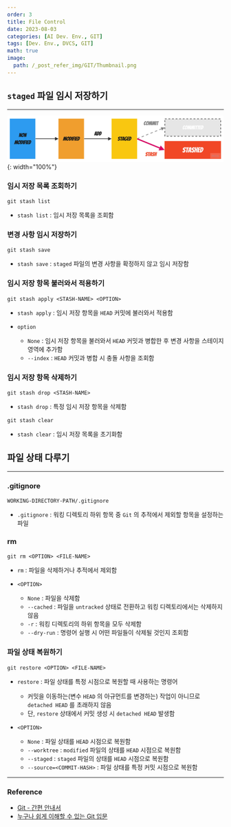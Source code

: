 ```yaml
---
order: 3
title: File Control
date: 2023-08-03
categories: [AI Dev. Env., GIT]
tags: [Dev. Env., DVCS, GIT]
math: true
image:
  path: /_post_refer_img/GIT/Thumbnail.png
---
```


## `staged` 파일 임시 저장하기
-----

![01](/_post_refer_img/GIT/03-01.jpg){: width="100%"}

### 임시 저장 목록 조회하기

```
git stash list 
```

- `stash list` : 임시 저장 목록을 조회함

### 변경 사항 임시 저장하기

```
git stash save
```

- `stash save` : `staged` 파일의 변경 사항을 확정하지 않고 임시 저장함

### 임시 저장 항목 불러와서 적용하기

```
git stash apply <STASH-NAME> <OPTION>
```
  
- `stash apply` : 임시 저장 항목을 `HEAD` 커밋에 불러와서 적용함

- `option`
    - `None` : 임시 저장 항목을 불러와서 `HEAD` 커밋과 병합한 후 변경 사항을 스테이지 영역에 추가함
    - `--index` : `HEAD` 커밋과 병합 시 충돌 사항을 조회함

### 임시 저장 항목 삭제하기

```
git stash drop <STASH-NAME>
```

- `stash drop` : 특정 임시 저장 항목을 삭제함

```
git stash clear
```

- `stash clear` : 임시 저장 목록을 초기화함

## 파일 상태 다루기
-----

### .gitignore

```
WORKING-DIRECTORY-PATH/.gitignore
```

- `.gitignore` : 워킹 디렉토리 하위 항목 중 `Git` 의 추적에서 제외할 항목을 설정하는 파일

### rm

```
git rm <OPTION> <FILE-NAME>
```

- `rm` : 파일을 삭제하거나 추적에서 제외함

- `<OPTION>`
  - `None` : 파일을 삭제함
  - `--cached` : 파일을 `untracked` 상태로 전환하고 워킹 디렉토리에서는 삭제하지 않음
  - `-r` : 워킹 디렉토리의 하위 항목을 모두 삭제함
  - `--dry-run` : 명령어 실행 시 어떤 파일들이 삭제될 것인지 조회함

### 파일 상태 복원하기

```
git restore <OPTION> <FILE-NAME>
```

- `restore` : 파일 상태를 특정 시점으로 복원할 때 사용하는 명령어
  - 커밋을 이동하는(변수 `HEAD` 의 아규먼트를 변경하는) 작업이 아니므로 `detached HEAD` 를 초래하지 않음
  - 단, `restore` 상태에서 커밋 생성 시 `detached HEAD` 발생함

- `<OPTION>`
  - `None` : 파일 상태를 `HEAD` 시점으로 복원함
  - `--worktree` : `modified` 파일의 상태를 `HEAD` 시점으로 복원함
  - `--staged` : `staged` 파일의 상태를 `HEAD` 시점으로 복원함
  - `--source=<COMMIT-HASH>` : 파일 상태를 특정 커밋 시점으로 복원함

-----

### Reference

- [Git - 간편 안내서](https://rogerdudler.github.io/git-guide/index.ko.html)
- [누구나 쉽게 이해할 수 있는 Git 입문](https://backlog.com/git-tutorial/kr/)